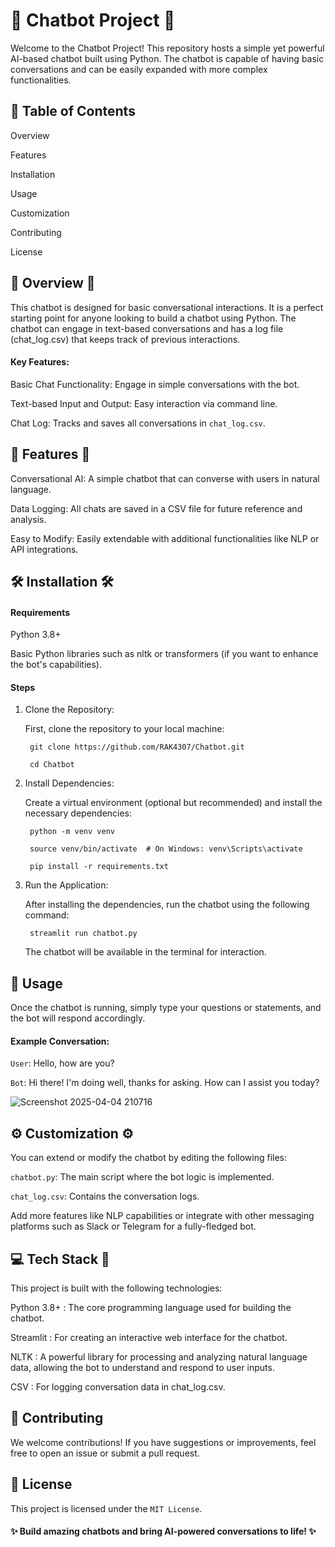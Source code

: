 # 🤖 Chatbot Project 🤖
Welcome to the Chatbot Project! This repository hosts a simple yet powerful AI-based chatbot built using Python. The chatbot is capable of having basic conversations and can be easily expanded with more complex functionalities.

## 🚀 Table of Contents 
Overview

Features

Installation

Usage

Customization

Contributing

License

## 🧠 Overview 🧠

This chatbot is designed for basic conversational interactions. It is a perfect starting point for anyone looking to build a chatbot using Python. The chatbot can engage in text-based conversations and has a log file (chat_log.csv) that keeps track of previous interactions.

####  Key Features:

Basic Chat Functionality: Engage in simple conversations with the bot.

Text-based Input and Output: Easy interaction via command line.

Chat Log: Tracks and saves all conversations in `chat_log.csv`.

## 🌟 Features 🌟
Conversational AI: A simple chatbot that can converse with users in natural language.

Data Logging: All chats are saved in a CSV file for future reference and analysis.

Easy to Modify: Easily extendable with additional functionalities like NLP or API integrations.

## 🛠️ Installation 🛠️

#### Requirements

Python 3.8+ 

Basic Python libraries such as nltk or transformers (if you want to enhance the bot's capabilities).

####  Steps
1. Clone the Repository:


    First, clone the repository to your local machine:

        git clone https://github.com/RAK4307/Chatbot.git

        cd Chatbot

2. Install Dependencies:

   Create a virtual environment (optional but recommended) and install the necessary dependencies:

        python -m venv venv

        source venv/bin/activate  # On Windows: venv\Scripts\activate

        pip install -r requirements.txt

3. Run the Application:

    After installing the dependencies, run the chatbot using the following command:

        streamlit run chatbot.py

    The chatbot will be available in the terminal for interaction.

## 🎯 Usage 
Once the chatbot is running, simply type your questions or statements, and the bot will respond accordingly.

#### Example Conversation:

`User`: Hello, how are you?

`Bot`: Hi there! I'm doing well, thanks for asking. How can I assist you today?

![Screenshot 2025-04-04 210716](https://github.com/user-attachments/assets/dea2398f-50d2-47c8-bee9-1d494a8af745)



## ⚙️ Customization ⚙️
You can extend or modify the chatbot by editing the following files:


`chatbot.py`: The main script where the bot logic is implemented.

`chat_log.csv`: Contains the conversation logs.

Add more features like NLP capabilities or integrate with other messaging platforms such as Slack or Telegram for a fully-fledged bot.

## 💻 Tech Stack 🔧

This project is built with the following technologies:

Python 3.8+ : The core programming language used for building the chatbot.

Streamlit : For creating an interactive web interface for the chatbot.

NLTK : A powerful library for processing and analyzing natural language data, allowing the bot to understand and respond to user inputs.

CSV : For logging conversation data in chat_log.csv.


## 📝 Contributing 

We welcome contributions! If you have suggestions or improvements, feel free to open an issue or submit a pull request.

## 📜 License 

This project is licensed under the `MIT License`. 

#### ✨ Build amazing chatbots and bring AI-powered conversations to life! ✨
